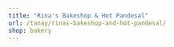 ```yaml
---
title: "Rina's Bakeshop & Hot Pandesal"
url: /tanay/rinas-bakeshop-and-hot-pandesal/
shop: bakery
---
```

